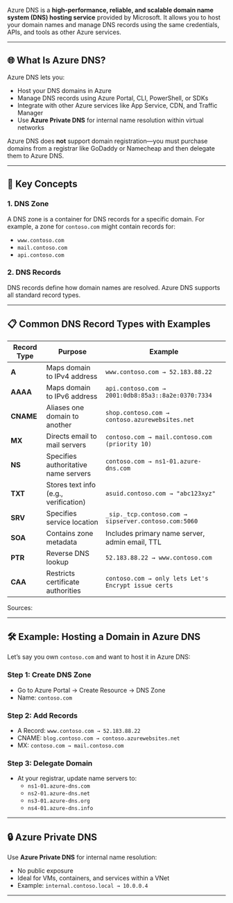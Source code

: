Azure DNS is a **high-performance, reliable, and scalable domain name system (DNS) hosting service** provided by Microsoft. It allows you to host your domain names and manage DNS records using the same credentials, APIs, and tools as other Azure services.

---

## 🌐 What Is Azure DNS?

Azure DNS lets you:
- Host your DNS domains in Azure
- Manage DNS records using Azure Portal, CLI, PowerShell, or SDKs
- Integrate with other Azure services like App Service, CDN, and Traffic Manager
- Use **Azure Private DNS** for internal name resolution within virtual networks

Azure DNS does **not** support domain registration—you must purchase domains from a registrar like GoDaddy or Namecheap and then delegate them to Azure DNS.

---

## 🧱 Key Concepts

### 1. **DNS Zone**
A DNS zone is a container for DNS records for a specific domain. For example, a zone for `contoso.com` might contain records for:
- `www.contoso.com`
- `mail.contoso.com`
- `api.contoso.com`

### 2. **DNS Records**
DNS records define how domain names are resolved. Azure DNS supports all standard record types.

---

## 📋 Common DNS Record Types with Examples

| Record Type | Purpose | Example |
|-------------|---------|---------|
| **A** | Maps domain to IPv4 address | `www.contoso.com → 52.183.88.22` |
| **AAAA** | Maps domain to IPv6 address | `api.contoso.com → 2001:0db8:85a3::8a2e:0370:7334` |
| **CNAME** | Aliases one domain to another | `shop.contoso.com → contoso.azurewebsites.net` |
| **MX** | Directs email to mail servers | `contoso.com → mail.contoso.com (priority 10)` |
| **NS** | Specifies authoritative name servers | `contoso.com → ns1-01.azure-dns.com` |
| **TXT** | Stores text info (e.g., verification) | `asuid.contoso.com → "abc123xyz"` |
| **SRV** | Specifies service location | `_sip._tcp.contoso.com → sipserver.contoso.com:5060` |
| **SOA** | Contains zone metadata | Includes primary name server, admin email, TTL |
| **PTR** | Reverse DNS lookup | `52.183.88.22 → www.contoso.com` |
| **CAA** | Restricts certificate authorities | `contoso.com → only lets Let's Encrypt issue certs` |

Sources: 

---

## 🛠️ Example: Hosting a Domain in Azure DNS

Let’s say you own `contoso.com` and want to host it in Azure DNS:

### Step 1: Create DNS Zone
- Go to Azure Portal → Create Resource → DNS Zone
- Name: `contoso.com`

### Step 2: Add Records
- A Record: `www.contoso.com → 52.183.88.22`
- CNAME: `blog.contoso.com → contoso.azurewebsites.net`
- MX: `contoso.com → mail.contoso.com`

### Step 3: Delegate Domain
- At your registrar, update name servers to:
  - `ns1-01.azure-dns.com`
  - `ns2-01.azure-dns.net`
  - `ns3-01.azure-dns.org`
  - `ns4-01.azure-dns.info`

---

## 🔒 Azure Private DNS

Use **Azure Private DNS** for internal name resolution:
- No public exposure
- Ideal for VMs, containers, and services within a VNet
- Example: `internal.contoso.local → 10.0.0.4`

---

